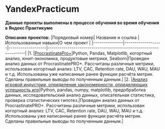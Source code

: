 # YandexPracticum
**Данные проекты выполнены в процессе обучения во время обучения в Яндекс Практикуме**

**Описание проектов:**
|Порядковый номер| Название и ссылка |Использованные навыки|О чем проект                                                   |
|---------------|-------------------|-------------------|------------------------------------------------------------------|
|1.             |[ProcrastinatePro+](https://github.com/ArsenyDolgy/YandexPracticum/blob/main/ProcrastinatePro/ProcrastinatePro.ipynb)|Python, Pandas, Matplotlib, когортный анализ, юнит-экономика, продуктовые метрики, Seaborn|Проведен анализ данных от ProcrastinatePRO+. Рассчитаны различные метрики, использован когортный анализ: LTV, CAC, Retention rate, DAU, WAU, MAU и т.д. Использованы уже написанные ранее функции расчёта метрик. Сделаны правильные выводы по полученным данным.|
|2.             |[Анализ игровой индустрии, определение закономерности, определяющих успешность игр](https://github.com/ArsenyDolgy/YandexPracticum/blob/main/Игровая%20индустрия-Анализ/Gaming-Industry-Analysis.ipynb)|Python, pandas, numpy, matplotlib, предобработка данных, исследовательский анализ данных, описательная статистика, проверка статистических гипотез.|Проведен анализ данных от ProcrastinatePRO+. Рассчитаны различные метрики, использован когортный анализ: LTV, CAC, Retention rate, DAU, WAU, MAU и т.д. Использованы уже написанные ранее функции расчёта метрик. Сделаны правильные выводы по полученным данным.|
